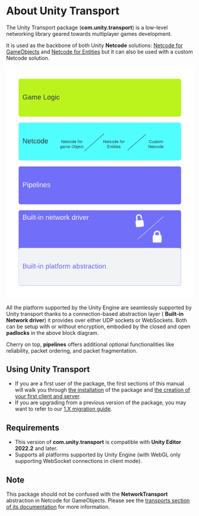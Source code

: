# About Unity Transport

The Unity Transport package (**com.unity.transport**) is a low-level networking library geared towards multiplayer games development. 

It is used as the backbone of both Unity **Netcode** solutions: [Netcode for GameObjects](https://docs-multiplayer.unity3d.com/netcode/current/about) and [Netcode for Entities](https://docs.unity3d.com/Packages/com.unity.netcode@latest)
but it can also be used with a custom Netcode solution. 

![unity-transport-block-diagram.png](images/unity-transport-block-diagram.png)

All the platform supported by the Unity Engine are seamlessly supported by Unity transport
thanks to a connection-based abstraction layer ( **Built-in Network driver**) it provides over either UDP sockets or WebSockets. Both can be setup with or without encryption, embodied by the closed and open **padlocks** in the above block diagram.

Cherry on top, **pipelines** offers additional optional functionalities like reliability, packet ordering, and packet fragmentation.


## Using Unity Transport

* If you are a first user of the package, the first sections of this manual will walk you through [the installation](install.md) of the package and [the creation of your first client and server](client-server-simple.md).
* If you are upgrading from a previous version of the package, you may want to refer to our [1.X migration guide](migration.md).

## Requirements

* This version of **com.unity.transport** is compatible with **Unity Editor 2022.2** and later.
* Supports all platforms supported by Unity Engine (with WebGL only supporting WebSocket connections in client mode).

## Note
This package should not be confused with the **NetworkTransport** abstraction in Netcode for GameObjects. Please see the [transports section of its documentation](https://docs-multiplayer.unity3d.com/netcode/current/advanced-topics/transports) for more information.
